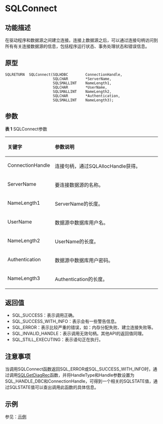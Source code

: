 # SQLConnect<a name="ZH-CN_TOPIC_0242371443"></a>

## 功能描述<a name="zh-cn_topic_0238272889_zh-cn_topic_0237120419_zh-cn_topic_0059778729_s3748e0b0ff1d4511806e76a6047e4b2b"></a>

在驱动程序和数据源之间建立连接。连接上数据源之后，可以通过连接句柄访问到所有有关连接数据源的信息，包括程序运行状态、事务处理状态和错误信息。

## 原型<a name="zh-cn_topic_0238272889_zh-cn_topic_0237120419_zh-cn_topic_0059778729_sb221c464db69418a9a71727249ffa46d"></a>

```
SQLRETURN  SQLConnect(SQLHDBC        ConnectionHandle,
                      SQLCHAR        *ServerName,
                      SQLSMALLINT    NameLength1,
                      SQLCHAR        *UserName,
                      SQLSMALLINT    NameLength2,
                      SQLCHAR        *Authentication,
                      SQLSMALLINT    NameLength3);
```

## 参数<a name="zh-cn_topic_0238272889_zh-cn_topic_0237120419_zh-cn_topic_0059778729_s8e3d90b3650941d994840a8518e66e9f"></a>

**表 1**  SQLConnect参数

<a name="zh-cn_topic_0238272889_zh-cn_topic_0237120419_zh-cn_topic_0059778729_t8fa9f060033b4a26984779280c60854a"></a>
<table><thead align="left"><tr id="zh-cn_topic_0238272889_zh-cn_topic_0237120419_zh-cn_topic_0059778729_r67f0db498b654a479449758e7e462f2f"><th class="cellrowborder" valign="top" width="24.04%" id="mcps1.2.3.1.1"><p id="zh-cn_topic_0238272889_zh-cn_topic_0237120419_zh-cn_topic_0059778729_a2add2d24270f4e59922177f4535d87b0"><a name="zh-cn_topic_0238272889_zh-cn_topic_0237120419_zh-cn_topic_0059778729_a2add2d24270f4e59922177f4535d87b0"></a><a name="zh-cn_topic_0238272889_zh-cn_topic_0237120419_zh-cn_topic_0059778729_a2add2d24270f4e59922177f4535d87b0"></a><strong id="zh-cn_topic_0238272889_zh-cn_topic_0237120419_zh-cn_topic_0059778729_a437d747ef7534328a3f3242891fb032b"><a name="zh-cn_topic_0238272889_zh-cn_topic_0237120419_zh-cn_topic_0059778729_a437d747ef7534328a3f3242891fb032b"></a><a name="zh-cn_topic_0238272889_zh-cn_topic_0237120419_zh-cn_topic_0059778729_a437d747ef7534328a3f3242891fb032b"></a>关键字</strong></p>
</th>
<th class="cellrowborder" valign="top" width="75.96000000000001%" id="mcps1.2.3.1.2"><p id="zh-cn_topic_0238272889_zh-cn_topic_0237120419_zh-cn_topic_0059778729_a312049a8d7c84346860dec6821736629"><a name="zh-cn_topic_0238272889_zh-cn_topic_0237120419_zh-cn_topic_0059778729_a312049a8d7c84346860dec6821736629"></a><a name="zh-cn_topic_0238272889_zh-cn_topic_0237120419_zh-cn_topic_0059778729_a312049a8d7c84346860dec6821736629"></a><strong id="zh-cn_topic_0238272889_zh-cn_topic_0237120419_zh-cn_topic_0059778729_aa36a4514cc3e4faf8a591ca2e33d824b"><a name="zh-cn_topic_0238272889_zh-cn_topic_0237120419_zh-cn_topic_0059778729_aa36a4514cc3e4faf8a591ca2e33d824b"></a><a name="zh-cn_topic_0238272889_zh-cn_topic_0237120419_zh-cn_topic_0059778729_aa36a4514cc3e4faf8a591ca2e33d824b"></a>参数说明</strong></p>
</th>
</tr>
</thead>
<tbody><tr id="zh-cn_topic_0238272889_zh-cn_topic_0237120419_zh-cn_topic_0059778729_r00ff3c02290a482baca6ceb0ce57f357"><td class="cellrowborder" valign="top" width="24.04%" headers="mcps1.2.3.1.1 "><p id="zh-cn_topic_0238272889_zh-cn_topic_0237120419_zh-cn_topic_0059778729_ae0e72302b59b49b499448eb88a9a1a76"><a name="zh-cn_topic_0238272889_zh-cn_topic_0237120419_zh-cn_topic_0059778729_ae0e72302b59b49b499448eb88a9a1a76"></a><a name="zh-cn_topic_0238272889_zh-cn_topic_0237120419_zh-cn_topic_0059778729_ae0e72302b59b49b499448eb88a9a1a76"></a>ConnectionHandle</p>
</td>
<td class="cellrowborder" valign="top" width="75.96000000000001%" headers="mcps1.2.3.1.2 "><p id="zh-cn_topic_0238272889_zh-cn_topic_0237120419_zh-cn_topic_0059778729_a0ea6511187604ba6ac910c5d172e45fc"><a name="zh-cn_topic_0238272889_zh-cn_topic_0237120419_zh-cn_topic_0059778729_a0ea6511187604ba6ac910c5d172e45fc"></a><a name="zh-cn_topic_0238272889_zh-cn_topic_0237120419_zh-cn_topic_0059778729_a0ea6511187604ba6ac910c5d172e45fc"></a>连接句柄，通过SQLAllocHandle获得。</p>
</td>
</tr>
<tr id="zh-cn_topic_0238272889_zh-cn_topic_0237120419_zh-cn_topic_0059778729_r2358b92eeb20466292ba04eb3aabccee"><td class="cellrowborder" valign="top" width="24.04%" headers="mcps1.2.3.1.1 "><p id="zh-cn_topic_0238272889_zh-cn_topic_0237120419_zh-cn_topic_0059778729_a487de916b4af4a10a8a8e8b1cc3f7d9f"><a name="zh-cn_topic_0238272889_zh-cn_topic_0237120419_zh-cn_topic_0059778729_a487de916b4af4a10a8a8e8b1cc3f7d9f"></a><a name="zh-cn_topic_0238272889_zh-cn_topic_0237120419_zh-cn_topic_0059778729_a487de916b4af4a10a8a8e8b1cc3f7d9f"></a>ServerName</p>
</td>
<td class="cellrowborder" valign="top" width="75.96000000000001%" headers="mcps1.2.3.1.2 "><p id="zh-cn_topic_0238272889_zh-cn_topic_0237120419_zh-cn_topic_0059778729_a10a0aacacccf4812ab6a1aff49b95bb3"><a name="zh-cn_topic_0238272889_zh-cn_topic_0237120419_zh-cn_topic_0059778729_a10a0aacacccf4812ab6a1aff49b95bb3"></a><a name="zh-cn_topic_0238272889_zh-cn_topic_0237120419_zh-cn_topic_0059778729_a10a0aacacccf4812ab6a1aff49b95bb3"></a>要连接数据源的名称。</p>
</td>
</tr>
<tr id="zh-cn_topic_0238272889_zh-cn_topic_0237120419_zh-cn_topic_0059778729_r1dcca3acf01c4acd82b4ae61e35bf2f3"><td class="cellrowborder" valign="top" width="24.04%" headers="mcps1.2.3.1.1 "><p id="zh-cn_topic_0238272889_zh-cn_topic_0237120419_zh-cn_topic_0059778729_adaba0e6c4b41438583c5280d165a791d"><a name="zh-cn_topic_0238272889_zh-cn_topic_0237120419_zh-cn_topic_0059778729_adaba0e6c4b41438583c5280d165a791d"></a><a name="zh-cn_topic_0238272889_zh-cn_topic_0237120419_zh-cn_topic_0059778729_adaba0e6c4b41438583c5280d165a791d"></a>NameLength1</p>
</td>
<td class="cellrowborder" valign="top" width="75.96000000000001%" headers="mcps1.2.3.1.2 "><p id="zh-cn_topic_0238272889_zh-cn_topic_0237120419_zh-cn_topic_0059778729_a4ed378cc20844cba87f4cda82a0c25e2"><a name="zh-cn_topic_0238272889_zh-cn_topic_0237120419_zh-cn_topic_0059778729_a4ed378cc20844cba87f4cda82a0c25e2"></a><a name="zh-cn_topic_0238272889_zh-cn_topic_0237120419_zh-cn_topic_0059778729_a4ed378cc20844cba87f4cda82a0c25e2"></a>ServerName的长度。</p>
</td>
</tr>
<tr id="zh-cn_topic_0238272889_zh-cn_topic_0237120419_zh-cn_topic_0059778729_rd1c446446d2944a6be02986a6d737db8"><td class="cellrowborder" valign="top" width="24.04%" headers="mcps1.2.3.1.1 "><p id="zh-cn_topic_0238272889_zh-cn_topic_0237120419_zh-cn_topic_0059778729_a0a86c75de1314282a5a57faed38fbcd5"><a name="zh-cn_topic_0238272889_zh-cn_topic_0237120419_zh-cn_topic_0059778729_a0a86c75de1314282a5a57faed38fbcd5"></a><a name="zh-cn_topic_0238272889_zh-cn_topic_0237120419_zh-cn_topic_0059778729_a0a86c75de1314282a5a57faed38fbcd5"></a>UserName</p>
</td>
<td class="cellrowborder" valign="top" width="75.96000000000001%" headers="mcps1.2.3.1.2 "><p id="zh-cn_topic_0238272889_zh-cn_topic_0237120419_zh-cn_topic_0059778729_abe30dc71839d4548b4e4ed3e86f3803c"><a name="zh-cn_topic_0238272889_zh-cn_topic_0237120419_zh-cn_topic_0059778729_abe30dc71839d4548b4e4ed3e86f3803c"></a><a name="zh-cn_topic_0238272889_zh-cn_topic_0237120419_zh-cn_topic_0059778729_abe30dc71839d4548b4e4ed3e86f3803c"></a>数据源中数据库用户名。</p>
</td>
</tr>
<tr id="zh-cn_topic_0238272889_zh-cn_topic_0237120419_zh-cn_topic_0059778729_r818170604e194631aa4fd7c8e573e3e7"><td class="cellrowborder" valign="top" width="24.04%" headers="mcps1.2.3.1.1 "><p id="zh-cn_topic_0238272889_zh-cn_topic_0237120419_zh-cn_topic_0059778729_a07106f188bcc4034b600cb494346da2f"><a name="zh-cn_topic_0238272889_zh-cn_topic_0237120419_zh-cn_topic_0059778729_a07106f188bcc4034b600cb494346da2f"></a><a name="zh-cn_topic_0238272889_zh-cn_topic_0237120419_zh-cn_topic_0059778729_a07106f188bcc4034b600cb494346da2f"></a>NameLength2</p>
</td>
<td class="cellrowborder" valign="top" width="75.96000000000001%" headers="mcps1.2.3.1.2 "><p id="zh-cn_topic_0238272889_zh-cn_topic_0237120419_zh-cn_topic_0059778729_a0ef78ad7a33a4aa28a735d50baf3989e"><a name="zh-cn_topic_0238272889_zh-cn_topic_0237120419_zh-cn_topic_0059778729_a0ef78ad7a33a4aa28a735d50baf3989e"></a><a name="zh-cn_topic_0238272889_zh-cn_topic_0237120419_zh-cn_topic_0059778729_a0ef78ad7a33a4aa28a735d50baf3989e"></a>UserName的长度。</p>
</td>
</tr>
<tr id="zh-cn_topic_0238272889_zh-cn_topic_0237120419_zh-cn_topic_0059778729_r828433a3a635476bbd2af6f7cb444edd"><td class="cellrowborder" valign="top" width="24.04%" headers="mcps1.2.3.1.1 "><p id="zh-cn_topic_0238272889_zh-cn_topic_0237120419_zh-cn_topic_0059778729_afac5a1261da94e6c8d22eda7cbfa4eac"><a name="zh-cn_topic_0238272889_zh-cn_topic_0237120419_zh-cn_topic_0059778729_afac5a1261da94e6c8d22eda7cbfa4eac"></a><a name="zh-cn_topic_0238272889_zh-cn_topic_0237120419_zh-cn_topic_0059778729_afac5a1261da94e6c8d22eda7cbfa4eac"></a>Authentication</p>
</td>
<td class="cellrowborder" valign="top" width="75.96000000000001%" headers="mcps1.2.3.1.2 "><p id="zh-cn_topic_0238272889_zh-cn_topic_0237120419_zh-cn_topic_0059778729_a87355c2936ab422eb84970d97c3c63b6"><a name="zh-cn_topic_0238272889_zh-cn_topic_0237120419_zh-cn_topic_0059778729_a87355c2936ab422eb84970d97c3c63b6"></a><a name="zh-cn_topic_0238272889_zh-cn_topic_0237120419_zh-cn_topic_0059778729_a87355c2936ab422eb84970d97c3c63b6"></a>数据源中数据库用户密码。</p>
</td>
</tr>
<tr id="zh-cn_topic_0238272889_zh-cn_topic_0237120419_zh-cn_topic_0059778729_r12a527185b9c429a91d5fa558c73690c"><td class="cellrowborder" valign="top" width="24.04%" headers="mcps1.2.3.1.1 "><p id="zh-cn_topic_0238272889_zh-cn_topic_0237120419_zh-cn_topic_0059778729_a4b575ec5aaa843fbb90da6a7c36388aa"><a name="zh-cn_topic_0238272889_zh-cn_topic_0237120419_zh-cn_topic_0059778729_a4b575ec5aaa843fbb90da6a7c36388aa"></a><a name="zh-cn_topic_0238272889_zh-cn_topic_0237120419_zh-cn_topic_0059778729_a4b575ec5aaa843fbb90da6a7c36388aa"></a>NameLength3</p>
</td>
<td class="cellrowborder" valign="top" width="75.96000000000001%" headers="mcps1.2.3.1.2 "><p id="zh-cn_topic_0238272889_zh-cn_topic_0237120419_zh-cn_topic_0059778729_ab67c5b3b26e64f77919bb90b58a4bd46"><a name="zh-cn_topic_0238272889_zh-cn_topic_0237120419_zh-cn_topic_0059778729_ab67c5b3b26e64f77919bb90b58a4bd46"></a><a name="zh-cn_topic_0238272889_zh-cn_topic_0237120419_zh-cn_topic_0059778729_ab67c5b3b26e64f77919bb90b58a4bd46"></a>Authentication的长度。</p>
</td>
</tr>
</tbody>
</table>

## 返回值<a name="zh-cn_topic_0238272889_zh-cn_topic_0237120419_zh-cn_topic_0059778729_s2854e438cc754b68aec0788b1cd26b3d"></a>

-   SQL\_SUCCESS：表示调用正确。
-   SQL\_SUCCESS\_WITH\_INFO：表示会有一些警告信息。
-   SQL\_ERROR：表示比较严重的错误，如：内存分配失败、建立连接失败等。
-   SQL\_INVALID\_HANDLE：表示调用无效句柄。其他API的返回值同理。
-   SQL\_STILL\_EXECUTING：表示语句正在执行。

## 注意事项<a name="zh-cn_topic_0238272889_zh-cn_topic_0237120419_zh-cn_topic_0059778729_s570c6037911d4c57a42ca982c83b9c6d"></a>

当调用SQLConnect函数返回SQL\_ERROR或SQL\_SUCCESS\_WITH\_INFO时，通过调用[SQLGetDiagRec](SQLGetDiagRec.md)函数，并将HandleType和Handle参数设置为SQL\_HANDLE\_DBC和ConnectionHandle，可得到一个相关的SQLSTATE值，通过SQLSTATE值可以查出调用此函数的具体信息。

## 示例<a name="zh-cn_topic_0238272889_zh-cn_topic_0237120419_zh-cn_topic_0059778729_s941ebfb1b130484d9e8e7225aa91a590"></a>

参见：[示例](示例-2.md)

